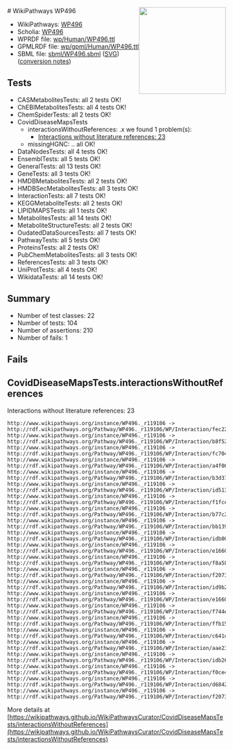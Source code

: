 <img style="float: right; width: 200px" src="../logo.png" />
# WikiPathways WP496

* WikiPathways: [WP496](https://identifiers.org/wikipathways:WP496)
* Scholia: [WP496](https://scholia.toolforge.org/wikipathways/WP496)
* WPRDF file: [wp/Human/WP496.ttl](../wp/Human/WP496.ttl)
* GPMLRDF file: [wp/gpml/Human/WP496.ttl](../wp/gpml/Human/WP496.ttl)
* SBML file: [sbml/WP496.sbml](../sbml/WP496.sbml) ([SVG](../sbml/WP496.svg)) ([conversion notes](../sbml/WP496.txt))

## Tests
* CASMetabolitesTests: all 2 tests OK!
* ChEBIMetabolitesTests: all 4 tests OK!
* ChemSpiderTests: all 2 tests OK!
* CovidDiseaseMapsTests
    * interactionsWithoutReferences: .x we found 1 problem(s):
        * [Interactions without literature references: 23](#9701cd03)
    * missingHGNC: .. all OK!
* DataNodesTests: all 4 tests OK!
* EnsemblTests: all 5 tests OK!
* GeneralTests: all 13 tests OK!
* GeneTests: all 3 tests OK!
* HMDBMetabolitesTests: all 2 tests OK!
* HMDBSecMetabolitesTests: all 3 tests OK!
* InteractionTests: all 7 tests OK!
* KEGGMetaboliteTests: all 2 tests OK!
* LIPIDMAPSTests: all 1 tests OK!
* MetabolitesTests: all 14 tests OK!
* MetaboliteStructureTests: all 2 tests OK!
* OudatedDataSourcesTests: all 7 tests OK!
* PathwayTests: all 5 tests OK!
* ProteinsTests: all 2 tests OK!
* PubChemMetabolitesTests: all 3 tests OK!
* ReferencesTests: all 3 tests OK!
* UniProtTests: all 4 tests OK!
* WikidataTests: all 14 tests OK!


## Summary

* Number of test classes: 22
* Number of tests: 104
* Number of assertions: 210
* Number of fails: 1

## Fails

<a name="9701cd03" />

## CovidDiseaseMapsTests.interactionsWithoutReferences

Interactions without literature references: 23
```
http://www.wikipathways.org/instance/WP496._r119106 -> http://rdf.wikipathways.org/Pathway/WP496._r119106/WP/Interaction/fec22
http://www.wikipathways.org/instance/WP496._r119106 -> http://rdf.wikipathways.org/Pathway/WP496._r119106/WP/Interaction/b8f52
http://www.wikipathways.org/instance/WP496._r119106 -> http://rdf.wikipathways.org/Pathway/WP496._r119106/WP/Interaction/fc704
http://www.wikipathways.org/instance/WP496._r119106 -> http://rdf.wikipathways.org/Pathway/WP496._r119106/WP/Interaction/a4f06
http://www.wikipathways.org/instance/WP496._r119106 -> http://rdf.wikipathways.org/Pathway/WP496._r119106/WP/Interaction/b3d37
http://www.wikipathways.org/instance/WP496._r119106 -> http://rdf.wikipathways.org/Pathway/WP496._r119106/WP/Interaction/id51330f20
http://www.wikipathways.org/instance/WP496._r119106 -> http://rdf.wikipathways.org/Pathway/WP496._r119106/WP/Interaction/f1fce
http://www.wikipathways.org/instance/WP496._r119106 -> http://rdf.wikipathways.org/Pathway/WP496._r119106/WP/Interaction/b77c2
http://www.wikipathways.org/instance/WP496._r119106 -> http://rdf.wikipathways.org/Pathway/WP496._r119106/WP/Interaction/bb139
http://www.wikipathways.org/instance/WP496._r119106 -> http://rdf.wikipathways.org/Pathway/WP496._r119106/WP/Interaction/idb00e663e
http://www.wikipathways.org/instance/WP496._r119106 -> http://rdf.wikipathways.org/Pathway/WP496._r119106/WP/Interaction/e1660_2
http://www.wikipathways.org/instance/WP496._r119106 -> http://rdf.wikipathways.org/Pathway/WP496._r119106/WP/Interaction/f8a58
http://www.wikipathways.org/instance/WP496._r119106 -> http://rdf.wikipathways.org/Pathway/WP496._r119106/WP/Interaction/f2073_1
http://www.wikipathways.org/instance/WP496._r119106 -> http://rdf.wikipathways.org/Pathway/WP496._r119106/WP/Interaction/id9b26dd4a
http://www.wikipathways.org/instance/WP496._r119106 -> http://rdf.wikipathways.org/Pathway/WP496._r119106/WP/Interaction/e1660_1
http://www.wikipathways.org/instance/WP496._r119106 -> http://rdf.wikipathways.org/Pathway/WP496._r119106/WP/Interaction/f744e
http://www.wikipathways.org/instance/WP496._r119106 -> http://rdf.wikipathways.org/Pathway/WP496._r119106/WP/Interaction/ffb15
http://www.wikipathways.org/instance/WP496._r119106 -> http://rdf.wikipathways.org/Pathway/WP496._r119106/WP/Interaction/c641d
http://www.wikipathways.org/instance/WP496._r119106 -> http://rdf.wikipathways.org/Pathway/WP496._r119106/WP/Interaction/aae23
http://www.wikipathways.org/instance/WP496._r119106 -> http://rdf.wikipathways.org/Pathway/WP496._r119106/WP/Interaction/idb26dca1
http://www.wikipathways.org/instance/WP496._r119106 -> http://rdf.wikipathways.org/Pathway/WP496._r119106/WP/Interaction/f0ce4
http://www.wikipathways.org/instance/WP496._r119106 -> http://rdf.wikipathways.org/Pathway/WP496._r119106/WP/Interaction/d6842
http://www.wikipathways.org/instance/WP496._r119106 -> http://rdf.wikipathways.org/Pathway/WP496._r119106/WP/Interaction/f2073_2
```

More details at [https://wikipathways.github.io/WikiPathwaysCurator/CovidDiseaseMapsTests/interactionsWithoutReferences](https://wikipathways.github.io/WikiPathwaysCurator/CovidDiseaseMapsTests/interactionsWithoutReferences)

